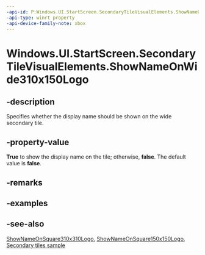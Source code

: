 ```yaml
---
-api-id: P:Windows.UI.StartScreen.SecondaryTileVisualElements.ShowNameOnWide310x150Logo
-api-type: winrt property
-api-device-family-note: xbox
---
```


<!-- Property syntax
public bool ShowNameOnWide310x150Logo { get;  set; }
-->

# Windows.UI.StartScreen.SecondaryTileVisualElements.ShowNameOnWide310x150Logo

## -description
Specifies whether the display name should be shown on the wide secondary tile.

## -property-value
**True** to show the display name on the tile; otherwise, **false**. The default value is **false**.

## -remarks

## -examples

## -see-also
[ShowNameOnSquare310x310Logo](secondarytilevisualelements_shownameonsquare310x310logo.md), [ShowNameOnSquare150x150Logo](secondarytilevisualelements_shownameonsquare150x150logo.md), [Secondary tiles sample](https://github.com/microsoftarchive/msdn-code-gallery-microsoft/tree/master/Official%20Windows%20Platform%20Sample/Secondary%20tiles%20sample)
